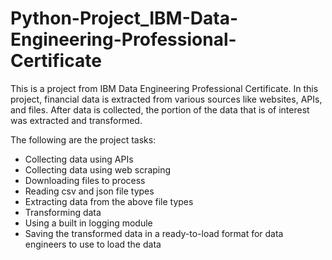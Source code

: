 # Python-Project_IBM-Data-Engineering-Professional-Certificate

This is a project from IBM Data Engineering Professional Certificate. In this project, financial data is extracted from various sources like websites, APIs, and files. After data is collected, the portion of the data that is of interest was extracted and transformed.

The following are the project tasks:

- Collecting data using APIs
- Collecting data using web scraping
- Downloading files to process
- Reading csv and json file types
- Extracting data from the above file types
- Transforming data
- Using a built in logging module
- Saving the transformed data in a ready-to-load format for data engineers to use to load the data
